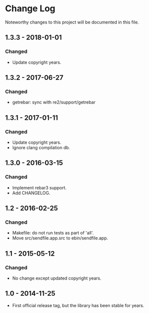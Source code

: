 # Change Log
Noteworthy changes to this project will be documented in this file.

## 1.3.3 - 2018-01-01
### Changed
- Update copyright years.

## 1.3.2 - 2017-06-27
### Changed
- getrebar: sync with re2/support/getrebar

## 1.3.1 - 2017-01-11
### Changed
- Update copyright years.
- Ignore clang compilation db.

## 1.3.0 - 2016-03-15
### Changed
- Implement rebar3 support.
- Add CHANGELOG.

## 1.2 - 2016-02-25
### Changed
- Makefile: do not run tests as part of 'all'.
- Move src/sendfile.app.src to ebin/sendfile.app.

## 1.1 - 2015-05-12
### Changed
- No change except updated copyright years.

## 1.0 - 2014-11-25
- First official release tag, but the library has been stable for years.
